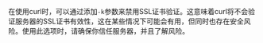 在使用curl时，可以通过添加`-k`参数来禁用SSL证书验证。这意味着curl将不会验证服务器的SSL证书有效性，这在某些情况下可能会有用，但同时也存在安全风险。使用此选项时，请确保你信任服务器，并且了解风险。